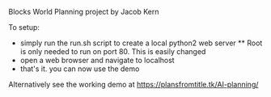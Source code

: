 Blocks World Planning project by Jacob Kern

To setup:

* simply run the run.sh script to create a local python2 web server
** Root is only needed to run on port 80. This is easily changed
* open a web browser and navigate to localhost
* that's it. you can now use the demo

Alternatively see the working demo at https://plansfromtitle.tk/AI-planning/